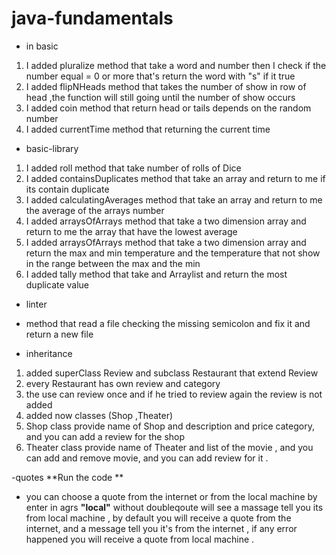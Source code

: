 # java-fundamentals


- in basic
1. I added pluralize method that take a word and number then I check if the number  equal = 0 or more that's return the word with "s" if it true
2. I added flipNHeads method that takes the number of show in row of head ,the function will still going until the number of show occurs
3. I added coin method that return head or tails depends on the random number
4. I added currentTime method that returning the current time

- basic-library
1. I added roll method that take number of rolls of  Dice
2. I added containsDuplicates method that take an array and return to me if its contain duplicate
3. I added calculatingAverages method that take an array and return to me the average of the arrays number
4. I added arraysOfArrays method that take a two dimension array and return to me the array that have the lowest average
5. I added arraysOfArrays method that take a two dimension array and return the max and min temperature and the temperature that not show in the range between the max and the min
6. I added tally method that take and Arraylist and return the most duplicate value

- linter
- method that read a file checking the missing semicolon and fix it and return a new file 

- inheritance
1. added superClass Review and subclass Restaurant that extend Review
2. every Restaurant has own review and category 
3. the use can review once and if he tried to review again the review is not added
4. added now classes (Shop ,Theater)
5. Shop class provide name of Shop and description and price category, and you can add a review for the shop 
6. Theater class provide name of Theater and list of the movie , and you can add and remove movie, and you can add review for it .

-quotes 
   **Run the code **
- you can choose a quote from the internet or from the local machine by enter in agrs **"local"** without doubleqoute 
will see a massage tell you its from local machine , by default  you will receive a quote from the internet, and a message 
  tell you it's from the internet , if any error happened you will receive a quote from local machine .
